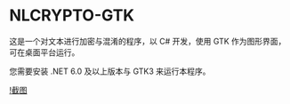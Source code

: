 # NLCRYPTO-GTK

这是一个对文本进行加密与混淆的程序，以 C# 开发，使用 GTK 作为图形界面，可在桌面平台运行。

您需要安装 .NET 6.0 及以上版本与 GTK3 来运行本程序。

[!截图](screenshot.png)